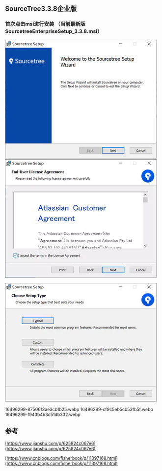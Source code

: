 ## SourceTree3.3.8企业版

### 首次点击msi进行安装 （当前最新版SourcetreeEnterpriseSetup\_3.3.8.msi）

![](/static/image/16496299-cd7cb57ba43ac72c.webp)
![](/static/image/16496299-6798c28cc45930b3.webp)

![](/static/image/16496299-a7378f6cbe703f9b.webp
)

16496299-87506f3ae3cb1b25.webp
16496299-cf9c5eb5cb53fb5f.webp
16496299-f943b4b3c51db332.webp
## 参考

[https://www.jianshu.com/p/625824c067e6](https://www.jianshu.com/p/625824c067e6)

[https://www.cnblogs.com/fisherbook/p/11397168.html](https://www.cnblogs.com/fisherbook/p/11397168.html)

